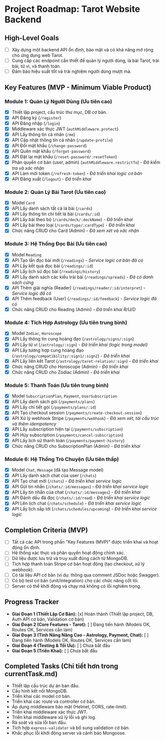 # Project Roadmap: Tarot Website Backend

## High-Level Goals
- [ ] Xây dựng một backend API ổn định, bảo mật và có khả năng mở rộng cho ứng dụng web Tarot.
- [ ] Cung cấp các endpoint cần thiết để quản lý người dùng, lá bài Tarot, trải bài, tử vi, và thanh toán.
- [ ] Đảm bảo hiệu suất tốt và trải nghiệm người dùng mượt mà.

## Key Features (MVP - Minimum Viable Product)

### Module 1: Quản Lý Người Dùng (Ưu tiên cao)
- [x] Thiết lập project, cấu trúc thư mục, DB cơ bản.
- [x] API Đăng ký (`/register`)
- [x] API Đăng nhập (`/login`)
- [x] Middleware xác thực JWT (`authMiddleware.protect`)
- [x] API Lấy thông tin cá nhân (`/me`)
- [x] API Cập nhật thông tin cá nhân (`/update-profile`)
- [x] API Đổi mật khẩu (`/change-password`)
- [x] API Quên mật khẩu (`/forgot-password`)
- [x] API Đặt lại mật khẩu (`/reset-password/:resetToken`)
- [x] Phân quyền cơ bản (user, admin) (`authMiddleware.restrictTo`) - *Đã kiểm tra và xác nhận*
- [x] API Làm mới token (`/refresh-token`) - *Đã triển khai logic cơ bản*
- [x] API Đăng xuất (`/logout`) - *Đã triển khai*

### Module 2: Quản Lý Bài Tarot (Ưu tiên cao)
- [x] Model `Card`
- [x] API Lấy danh sách tất cả lá bài (`/cards`)
- [x] API Lấy thông tin chi tiết lá bài (`/cards/:id`)
- [x] API Lấy bài theo bộ (`/cards/deck/:deckName`) - *Đã triển khai*
- [x] API Lấy bài theo loại (`/cards/type/:cardType`) - *Đã triển khai*
- [x] Chức năng CRUD cho Card (Admin) - *Đã xem xét và xác nhận*

### Module 3: Hệ Thống Đọc Bài (Ưu tiên cao)
- [x] Model `Reading`
- [x] API Tạo lần đọc bài mới (`/readings`) - *Service logic cơ bản đã có*
- [x] API Lấy kết quả đọc bài (`/readings/:id`)
- [x] API Lấy lịch sử đọc bài (`/readings/history`)
- [x] API Lấy danh sách các kiểu trải bài (`/readings/spreads`) - *Đã có danh sách cứng*
- [x] API Thêm giải nghĩa (Reader) (`/readings/reader/:id/interpret`) - *Service logic đã có*
- [x] API Thêm feedback (User) (`/readings/:id/feedback`) - *Service logic đã có*
- [x] Chức năng CRUD cho Reading (Admin) - *Đã triển khai R/U/D*

### Module 4: Tích Hợp Astrology (Ưu tiên trung bình)
- [x] Model `Zodiac`, `Horoscope`
- [x] API Lấy thông tin cung hoàng đạo (`/astrology/signs/:sign`)
- [x] API Lấy tử vi (`/astrology/:sign`) - *Đã triển khai (logic trong model)*
- [x] API Lấy tương hợp cung hoàng đạo (`/astrology/compatibility/:sign1/:sign2`) - *Đã triển khai*
- [x] API Lấy liên kết Tarot (`/astrology/tarot-relation/:sign`) - *Đã triển khai*
- [x] Chức năng CRUD cho Horoscope (Admin) - *Đã triển khai*
- [x] Chức năng CRUD cho Zodiac (Admin) - *Đã triển khai*

### Module 5: Thanh Toán (Ưu tiên trung bình)
- [x] Model `SubscriptionPlan`, `Payment`, `UserSubscription`
- [x] API Lấy danh sách gói (`/payments/plans`)
- [x] API Lấy chi tiết gói (`/payments/plans/:id`)
- [x] API Tạo checkout session (`/payments/create-checkout-session`)
- [x] API Xử lý webhook Stripe (`/payments/webhook`) - *Đã xem xét, tái cấu trúc và thêm idempotency*
- [x] API Lấy subscription hiện tại (`/payments/subscription`)
- [x] API Hủy subscription (`/payments/cancel-subscription`)
- [x] API Lấy lịch sử thanh toán (`/payments/payment-history`)
- [x] Chức năng CRUD cho SubscriptionPlan (Admin) - *Đã triển khai*

### Module 6: Hệ Thống Trò Chuyện (Ưu tiên thấp)
- [x] Model `Chat`, `Message` (đã tạo Message model)
- [x] API Lấy danh sách chat của user (`/chats`)
- [x] API Tạo chat mới (`/chats`) - *Đã triển khai service logic*
- [x] API Gửi tin nhắn (`/chats/:id/messages`) - *Đã triển khai service logic*
- [x] API Lấy tin nhắn của chat (`/chats/:id/messages`) - *Đã triển khai*
- [x] API Đánh dấu đã đọc (`/chats/:id/read`) - *Đã triển khai service logic*
- [x] API Lên lịch chat (`/chats/schedule`) - *Đã triển khai service logic*
- [x] API Lấy lịch sắp tới (`/chats/schedules/upcoming`) - *Đã triển khai service logic*

## Completion Criteria (MVP)
- [ ] Tất cả các API trong phần "Key Features (MVP)" được triển khai và hoạt động ổn định.
- [ ] Hệ thống xác thực và phân quyền hoạt động chính xác.
- [ ] Dữ liệu được lưu trữ và truy xuất đúng cách từ MongoDB.
- [ ] Tích hợp thanh toán Stripe cơ bản hoạt động (tạo checkout, xử lý webhook).
- [ ] Có tài liệu API cơ bản (ví dụ: thông qua comment JSDoc hoặc Swagger).
- [ ] Có bộ test cơ bản (unit/integration) cho các chức năng cốt lõi.
- [ ] Server có thể khởi động và chạy mà không có lỗi nghiêm trọng.

## Progress Tracker
- **Giai Đoạn 1 (Thiết Lập Cơ Bản):** [x] Hoàn thành (Thiết lập project, DB, Auth API cơ bản, Validation cơ bản)
- **Giai Đoạn 2 (Core Features - Tarot):** [ ] Đang tiến hành (Models OK, Routes OK, Services cần làm)
- **Giai Đoạn 3 (Tính Năng Nâng Cao - Astrology, Payment, Chat):** [ ] Đang tiến hành (Models OK, Routes OK, Services cần làm)
- **Giai Đoạn 4 (Testing & Tối Ưu):** [ ] Chưa bắt đầu
- **Giai Đoạn 5 (Triển Khai):** [ ] Chưa bắt đầu

## Completed Tasks (Chi tiết hơn trong currentTask.md)
- Thiết lập cấu trúc dự án ban đầu.
- Cấu hình kết nối MongoDB.
- Triển khai các model cơ bản.
- Triển khai các route và controller cơ bản.
- Áp dụng middleware bảo mật (Helmet, CORS, rate-limit).
- Triển khai middleware xác thực JWT.
- Triển khai middleware xử lý lỗi và ghi log.
- Rà soát và sửa lỗi ban đầu.
- Tích hợp `express-validator` và bổ sung validation cơ bản.
- Khắc phục lỗi khởi động server và cảnh báo Mongoose.
